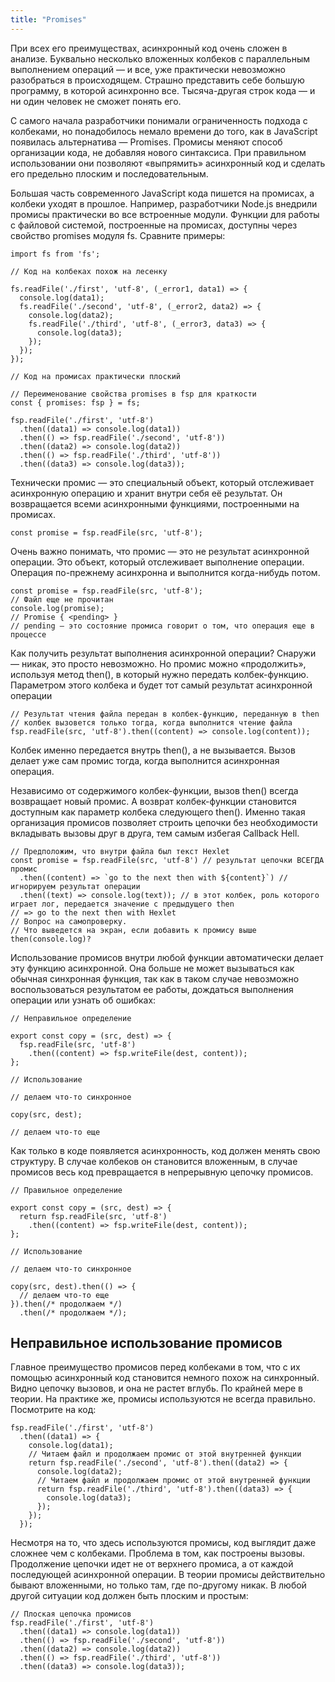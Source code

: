 ```yaml
---
title: "Promises"
---
```


При всех его преимуществах, асинхронный код очень сложен в анализе. Буквально несколько вложенных колбеков с параллельным выполнением операций — и все, уже практически невозможно разобраться в происходящем. Страшно представить себе большую программу, в которой асинхронно все. Тысяча-другая строк кода — и ни один человек не сможет понять его.

С самого начала разработчики понимали ограниченность подхода с колбеками, но понадобилось немало времени до того, как в JavaScript появилась альтернатива — Promises. Промисы меняют способ организации кода, не добавляя нового синтаксиса. При правильном использовании они позволяют «выпрямить» асинхронный код и сделать его предельно плоским и последовательным.

Большая часть современного JavaScript кода пишется на промисах, а колбеки уходят в прошлое. Например, разработчики Node.js внедрили промисы практически во все встроенные модули. Функции для работы с файловой системой, построенные на промисах, доступны через свойство promises модуля fs. Сравните примеры:

```
import fs from 'fs';

// Код на колбеках похож на лесенку

fs.readFile('./first', 'utf-8', (_error1, data1) => {
  console.log(data1);
  fs.readFile('./second', 'utf-8', (_error2, data2) => {
    console.log(data2);
    fs.readFile('./third', 'utf-8', (_error3, data3) => {
      console.log(data3);
    });
  });
});

// Код на промисах практически плоский

// Переименование свойства promises в fsp для краткости
const { promises: fsp } = fs;

fsp.readFile('./first', 'utf-8')
  .then((data1) => console.log(data1))
  .then(() => fsp.readFile('./second', 'utf-8'))
  .then((data2) => console.log(data2))
  .then(() => fsp.readFile('./third', 'utf-8'))
  .then((data3) => console.log(data3));
```

Технически промис — это специальный объект, который отслеживает асинхронную операцию и хранит внутри себя её результат. Он возвращается всеми асинхронными функциями, построенными на промисах.

```
const promise = fsp.readFile(src, 'utf-8');
```

Очень важно понимать, что промис — это не результат асинхронной операции. Это объект, который отслеживает выполнение операции. Операция по-прежнему асинхронна и выполнится когда-нибудь потом.

```
const promise = fsp.readFile(src, 'utf-8');
// Файл еще не прочитан
console.log(promise);
// Promise { <pending> }
// pending — это состояние промиса говорит о том, что операция еще в процессе
```

Как получить результат выполнения асинхронной операции? Снаружи — никак, это просто невозможно. Но промис можно «продолжить», используя метод then(), в который нужно передать колбек-функцию. Параметром этого колбека и будет тот самый результат асинхронной операции

```
// Результат чтения файла передан в колбек-функцию, переданную в then
// колбек вызовется только тогда, когда выполнится чтение файла
fsp.readFile(src, 'utf-8').then((content) => console.log(content));
```

Колбек именно передается внутрь then(), а не вызывается. Вызов делает уже сам промис тогда, когда выполнится асинхронная операция.

Независимо от содержимого колбек-функции, вызов then() всегда возвращает новый промис. А возврат колбек-функции становится доступным как параметр колбека следующего then(). Именно такая организация промисов позволяет строить цепочки без необходимости вкладывать вызовы друг в друга, тем самым избегая Callback Hell.

```
// Предположим, что внутри файла был текст Hexlet
const promise = fsp.readFile(src, 'utf-8') // результат цепочки ВСЕГДА промис
  .then((content) => `go to the next then with ${content}`) // игнорируем результат операции
  .then((text) => console.log(text)); // в этот колбек, роль которого играет лог, передается значение с предыдущего then
// => go to the next then with Hexlet
// Вопрос на самопроверку.
// Что выведется на экран, если добавить к промису выше then(console.log)?
```

Использование промисов внутри любой функции автоматически делает эту функцию асинхронной. Она больше не может вызываться как обычная синхронная функция, так как в таком случае невозможно воспользоваться результатом ее работы, дождаться выполнения операции или узнать об ошибках:

```
// Неправильное определение

export const copy = (src, dest) => {
  fsp.readFile(src, 'utf-8')
    .then((content) => fsp.writeFile(dest, content));
};

// Использование

// делаем что-то синхронное

copy(src, dest);

// делаем что-то еще
```

Как только в коде появляется асинхронность, код должен менять свою структуру. В случае колбеков он становится вложенным, в случае промисов весь код превращается в непрерывную цепочку промисов.

```
// Правильное определение

export const copy = (src, dest) => {
  return fsp.readFile(src, 'utf-8')
    .then((content) => fsp.writeFile(dest, content));
};

// Использование

// делаем что-то синхронное

copy(src, dest).then(() => {
  // делаем что-то еще
}).then(/* продолжаем */)
  .then(/* продолжаем */);
```

## Неправильное использование промисов

Главное преимущество промисов перед колбеками в том, что с их помощью асинхронный код становится немного похож на синхронный. Видно цепочку вызовов, и она не растет вглубь. По крайней мере в теории. На практике же, промисы используются не всегда правильно. Посмотрите на код:

```
fsp.readFile('./first', 'utf-8')
  .then((data1) => {
    console.log(data1);
    // Читаем файл и продолжаем промис от этой внутренней функции
    return fsp.readFile('./second', 'utf-8').then((data2) => {
      console.log(data2);
      // Читаем файл и продолжаем промис от этой внутренней функции
      return fsp.readFile('./third', 'utf-8').then((data3) => {
        console.log(data3);
      });
    });
  });
```

Несмотря на то, что здесь используются промисы, код выглядит даже сложнее чем с колбеками. Проблема в том, как построены вызовы. Продолжение цепочки идет не от верхнего промиса, а от каждой последующей асинхронной операции. В теории промисы действительно бывают вложенными, но только там, где по-другому никак. В любой другой ситуации код должен быть плоским и простым:

```
// Плоская цепочка промисов
fsp.readFile('./first', 'utf-8')
  .then((data1) => console.log(data1))
  .then(() => fsp.readFile('./second', 'utf-8'))
  .then((data2) => console.log(data2))
  .then(() => fsp.readFile('./third', 'utf-8'))
  .then((data3) => console.log(data3));
```

